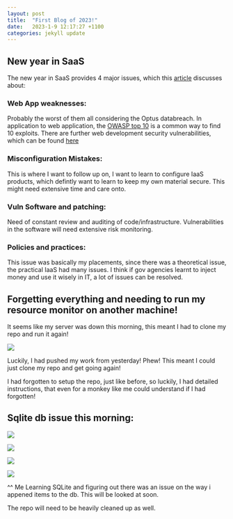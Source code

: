 ```yaml
---
layout: post
title:  "First Blog of 2023!" 
date:   2023-1-9 12:17:27 +1100
categories: jekyll update
---
```


## New year in SaaS 

The new year in SaaS provides 4 major issues, which this [article](
https://thehackernews.com/2023/01/top-saas-cybersecurity-threats-in-2023.html) discusses about: 

### Web App weaknesses:

Probably the worst of them all considering the Optus databreach. In application to web application, the [OWASP top 10](https://owasp.org/Top10/) is a common way to find 10 exploits. There are further web development security vulnerabilities, which can be found [here](https://cve.mitre.org/cve/)

### Misconfiguration Mistakes:

This is where I want to follow up on, I want to learn to configure IaaS products, which defintly want to learn to keep my own material secure. This might need extensive time and care onto. 

### Vuln Software and patching:

Need of constant review and auditing of code/infrastructure. Vulnerabilities in the software will need extensive risk monitoring.  

### Policies and practices:

This issue was basically my placements, since there was a theoretical issue, the practical IaaS had many issues. I think if gov agencies learnt to inject money and use it wisely in IT, a lot of issues can be resolved.  

## Forgetting everything and needing to run my resource monitor on another machine!

It seems like my server was down this morning, this meant I had to clone my repo and run it again!

![](https://i.imgur.com/bsIEG4i.png)

Luckily, I had pushed my work from yesterday! Phew! This meant I could just clone my repo and get going again! 

I had forgotten to setup the repo, just like before, so luckily, I had detailed instructions, that even for a monkey like me could understand if I had forgotten!

## Sqlite db issue this morning: 

![](https://i.imgur.com/Pi5sA0m.png)

![](https://i.imgur.com/HSSQlvq.png)

![](https://i.imgur.com/WLhDFiG.png)

![](https://i.imgur.com/FikLM6o.png)

^^ Me Learning SQLite and figuring out there was an issue on the way i appened items to the db. This will be looked at soon. 

The repo will need to be heavily cleaned up as well. 